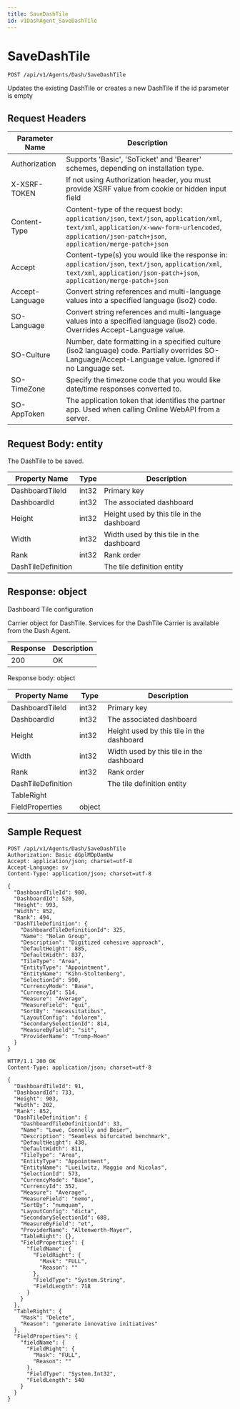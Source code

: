 ```yaml
---
title: SaveDashTile
id: v1DashAgent_SaveDashTile
---
```


# SaveDashTile

```http
POST /api/v1/Agents/Dash/SaveDashTile
```

Updates the existing DashTile or creates a new DashTile if the id parameter is empty








## Request Headers

| Parameter Name | Description |
|----------------|-------------|
| Authorization  | Supports 'Basic', 'SoTicket' and 'Bearer' schemes, depending on installation type. |
| X-XSRF-TOKEN   | If not using Authorization header, you must provide XSRF value from cookie or hidden input field |
| Content-Type | Content-type of the request body: `application/json`, `text/json`, `application/xml`, `text/xml`, `application/x-www-form-urlencoded`, `application/json-patch+json`, `application/merge-patch+json` |
| Accept         | Content-type(s) you would like the response in: `application/json`, `text/json`, `application/xml`, `text/xml`, `application/json-patch+json`, `application/merge-patch+json` |
| Accept-Language | Convert string references and multi-language values into a specified language (iso2) code. |
| SO-Language | Convert string references and multi-language values into a specified language (iso2) code. Overrides Accept-Language value. |
| SO-Culture | Number, date formatting in a specified culture (iso2 language) code. Partially overrides SO-Language/Accept-Language value. Ignored if no Language set. |
| SO-TimeZone | Specify the timezone code that you would like date/time responses converted to. |
| SO-AppToken | The application token that identifies the partner app. Used when calling Online WebAPI from a server. |

## Request Body: entity  

The DashTile to be saved. 

| Property Name | Type |  Description |
|----------------|------|--------------|
| DashboardTileId | int32 | Primary key |
| DashboardId | int32 | The associated dashboard |
| Height | int32 | Height used by this tile in the dashboard |
| Width | int32 | Width used by this tile in the dashboard |
| Rank | int32 | Rank order |
| DashTileDefinition |  | The tile definition entity |


## Response: object

Dashboard Tile configuration



Carrier object for DashTile.
Services for the DashTile Carrier is available from the <see cref="T:SuperOffice.CRM.Services.IDashAgent">Dash Agent</see>.

| Response | Description |
|----------------|-------------|
| 200 | OK |

Response body: object

| Property Name | Type |  Description |
|----------------|------|--------------|
| DashboardTileId | int32 | Primary key |
| DashboardId | int32 | The associated dashboard |
| Height | int32 | Height used by this tile in the dashboard |
| Width | int32 | Width used by this tile in the dashboard |
| Rank | int32 | Rank order |
| DashTileDefinition |  | The tile definition entity |
| TableRight |  |  |
| FieldProperties | object |  |

## Sample Request

```http!
POST /api/v1/Agents/Dash/SaveDashTile
Authorization: Basic dGplMDpUamUw
Accept: application/json; charset=utf-8
Accept-Language: sv
Content-Type: application/json; charset=utf-8

{
  "DashboardTileId": 980,
  "DashboardId": 520,
  "Height": 993,
  "Width": 852,
  "Rank": 494,
  "DashTileDefinition": {
    "DashboardTileDefinitionId": 325,
    "Name": "Nolan Group",
    "Description": "Digitized cohesive approach",
    "DefaultHeight": 885,
    "DefaultWidth": 837,
    "TileType": "Area",
    "EntityType": "Appointment",
    "EntityName": "Kihn-Stoltenberg",
    "SelectionId": 590,
    "CurrencyMode": "Base",
    "CurrencyId": 514,
    "Measure": "Average",
    "MeasureField": "qui",
    "SortBy": "necessitatibus",
    "LayoutConfig": "dolorem",
    "SecondarySelectionId": 814,
    "MeasureByField": "sit",
    "ProviderName": "Tromp-Moen"
  }
}
```

```http_
HTTP/1.1 200 OK
Content-Type: application/json; charset=utf-8

{
  "DashboardTileId": 91,
  "DashboardId": 733,
  "Height": 903,
  "Width": 202,
  "Rank": 852,
  "DashTileDefinition": {
    "DashboardTileDefinitionId": 33,
    "Name": "Lowe, Connelly and Beier",
    "Description": "Seamless bifurcated benchmark",
    "DefaultHeight": 438,
    "DefaultWidth": 811,
    "TileType": "Area",
    "EntityType": "Appointment",
    "EntityName": "Lueilwitz, Maggio and Nicolas",
    "SelectionId": 573,
    "CurrencyMode": "Base",
    "CurrencyId": 352,
    "Measure": "Average",
    "MeasureField": "nemo",
    "SortBy": "numquam",
    "LayoutConfig": "dicta",
    "SecondarySelectionId": 688,
    "MeasureByField": "et",
    "ProviderName": "Altenwerth-Mayer",
    "TableRight": {},
    "FieldProperties": {
      "fieldName": {
        "FieldRight": {
          "Mask": "FULL",
          "Reason": ""
        },
        "FieldType": "System.String",
        "FieldLength": 718
      }
    }
  },
  "TableRight": {
    "Mask": "Delete",
    "Reason": "generate innovative initiatives"
  },
  "FieldProperties": {
    "fieldName": {
      "FieldRight": {
        "Mask": "FULL",
        "Reason": ""
      },
      "FieldType": "System.Int32",
      "FieldLength": 540
    }
  }
}
```